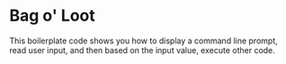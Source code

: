# Bag o' Loot

This boilerplate code shows you how to display a command line prompt, read user input, and then based on the input value, execute other code.
